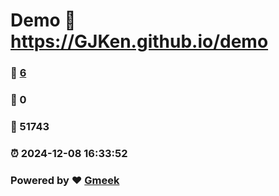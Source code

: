 # Demo :link: https://GJKen.github.io/demo 
### :page_facing_up: [6](https://GJKen.github.io/demo/tag.html) 
### :speech_balloon: 0 
### :hibiscus: 51743 
### :alarm_clock: 2024-12-08 16:33:52 
### Powered by :heart: [Gmeek](https://github.com/Meekdai/Gmeek)
